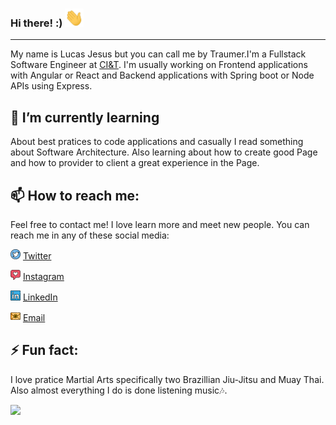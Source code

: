 <!--
**LuccasTraumer/luccastraumer** is a ✨ _special_ ✨ repository because its `README.md` (this file) appears on your GitHub profile.

Here are some ideas to get you started:

- 🔭 I’m currently working on ...
- 🌱 I’m currently learning ...
- 👯 I’m looking to collaborate on ...
- 🤔 I’m looking for help with ...
- 💬 Ask me about ...
- 📫 How to reach me: ...
- 😄 Pronouns: ...
- ⚡ Fun fact: ...
-->


### Hi there! :) <img src="https://raw.githubusercontent.com/LuccasTraumer/luccastraumer/main/assets/Hi.gif" width="30px">

---

My name is Lucas Jesus but you can call me by Traumer.I'm a Fullstack Software Engineer at [CI&T](https://ciandt.com/). I'm usually working on Frontend applications with Angular or React and Backend applications with Spring boot or Node APIs using Express.

🌱 I’m currently learning
---

About best pratices to code applications and casually I read something about Software Architecture.
Also learning about how to create good Page and how to provider to client a great experience in the Page.

📫 How to reach me:
---
Feel free to contact me! I love learn more and meet new people.
You can reach me in any of these social media:

<a href="https://twitter.com/luccastraumer/"><img src="https://raw.githubusercontent.com/LuccasTraumer/luccastraumer/main/assets/twitter.png" width="16"></img></a> [Twitter](https://twitter.com/luccastraumer)   

<a href="https://www.instagram.com/luccastraumer/"><img src="https://raw.githubusercontent.com/LuccasTraumer/luccastraumer/main/assets/instagram.png" width="16"></img></a> [Instagram](https://www.instagram.com/luccastraumer)  

<a href="https://www.linkedin.com/in/lucassjesus"><img src="https://raw.githubusercontent.com/LuccasTraumer/luccastraumer/main/assets/linkedin.png" width="16"></img></a> [LinkedIn](https://www.linkedin.com/in/lucassjesus)  

<a href="mailto:lucassj.dev@gmail.com"><img src="https://raw.githubusercontent.com/LuccasTraumer/luccastraumer/main/assets/email.png" width="16"></img></a> [Email](mailto:lucassj.dev@gmail.com)  

⚡ Fun fact:
---  
I love pratice Martial Arts specifically two Brazillian Jiu-Jitsu and Muay Thai. Also almost everything I do is done listening music:notes:.

![](https://komarev.com/ghpvc/?username=luccastraumer&color=blue&style=flat)

